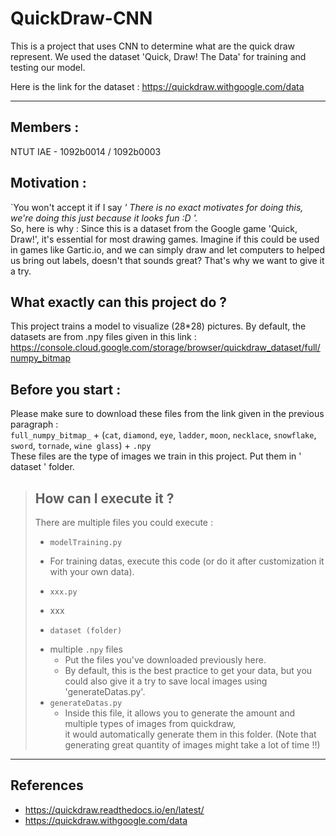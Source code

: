 # QuickDraw-CNN
This is a project that uses CNN to determine what are the quick draw represent.
We used the dataset 'Quick, Draw! The Data' for training and testing our model.

Here is the link for the dataset : https://quickdraw.withgoogle.com/data

---
## **Members :** 
NTUT IAE - 1092b0014 / 1092b0003

## **Motivation :**  
`You won't accept it if I say *' There is no exact motivates for doing this, we're doing this just because it looks fun :D '.*   
So, here is why : Since this is a dataset from the Google game 'Quick, Draw!', it's essential for most drawing games. Imagine if this could be
used in games like Gartic.io, and we can simply draw and let computers to helped us bring out labels, doesn't that sounds great? 
That's why we want to give it a try.  

## **What exactly can this project do ?**  
This project trains a model to visualize (28*28) pictures. By default, the datasets are from .npy files given in this link : https://console.cloud.google.com/storage/browser/quickdraw_dataset/full/numpy_bitmap

## **Before you start :**
Please make sure to download these files from the link given in the previous paragraph :  
`full_numpy_bitmap_` + (`cat`, `diamond`, `eye`, `ladder`, `moon`, `necklace`, `snowflake`, `sword`, `tornade`, `wine glass`) + `.npy`  
These files are the type of images we train in this project. Put them in ' dataset ' folder.  




>## **How can I execute it ?**    
>There are multiple files you could execute :
>* `modelTraining.py`
>  - For training datas, execute this code (or do it after customization it with your own data).  
>  
> 
>* `xxx.py`
>  - xxx
> 
> 
>* `dataset (folder)`
>  - multiple `.npy` files
>    - Put the files you've downloaded previously here.
>    - By default, this is the best practice to get your data, but you could also give it a try to save local images using 'generateDatas.py'.
>  - `generateDatas.py`
>    - Inside this file, it allows you to generate the amount and multiple types of images from quickdraw,  
       it would automatically generate them in this folder. (Note that generating great quantity of images might take a lot of time !!)


---
## **References**   
* https://quickdraw.readthedocs.io/en/latest/  
* https://quickdraw.withgoogle.com/data